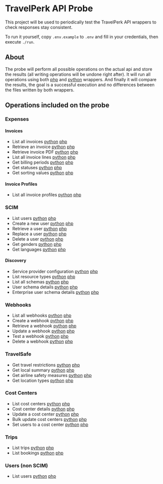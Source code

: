# TravelPerk API Probe

This project will be used to periodically test the TravelPerk API wrappers to check responses stay consistent.

To run it yourself, copy `.env.example` to `.env` and fill in your credentials, then execute `./run`.

## About

The probe will perform all possible operations on the actual api and store the results (all writing operations will be undone right after).
It will run all operations using both [php](https://github.com/namelivia/travelperk-http-php) and [python](https://github.com/namelivia/travelperk-http-python/) wrappers. And finally it will compare the results, the goal is a successful execution and no differences between the files written by both wrappers.

## Operations included on the probe

### Expenses

#### Invoices

 - List all invoices [python](https://github.com/namelivia/travelperk-http-python/wiki/Invoices#list-all-invoices) [php](https://github.com/namelivia/travelperk-http-php/wiki/Invoices#list-all-invoices)
 - Retrieve an invoice [python](https://github.com/namelivia/travelperk-http-python/wiki/Invoices#retrieve-an-invoice) [php](https://github.com/namelivia/travelperk-http-php/wiki/Invoices#retrieve-an-invoice)
 - Retrieve invoice PDF [python](https://github.com/namelivia/travelperk-http-python/wiki/Invoices#retrieve-invoice-pdf) [php](https://github.com/namelivia/travelperk-http-php/wiki/Invoices#retrieve-invoice-pdf)
 - List all invoice lines [python](https://github.com/namelivia/travelperk-http-python/wiki/Invoices#list-all-invoice-lines) [php](https://github.com/namelivia/travelperk-http-php/wiki/Invoices#list-all-invoice-lines)
 - Get billing periods [python](https://github.com/namelivia/travelperk-http-python/wiki/Invoices#get-billing-periods) [php](https://github.com/namelivia/travelperk-http-php/wiki/Invoices#get-billing-periods)
 - Get statuses [python](https://github.com/namelivia/travelperk-http-python/wiki/Invoices#get-statuses) [php](https://github.com/namelivia/travelperk-http-php/wiki/Invoices#get-statuses)
 - Get sorting values [python](https://github.com/namelivia/travelperk-http-python/wiki/Invoices#get-sorting-values) [php](https://github.com/namelivia/travelperk-http-php/wiki/Invoices#get-sorting-values)

#### Invoice Profiles
 - List all invoice profiles [python](https://github.com/namelivia/travelperk-http-python/wiki/Invoice-Profiles#list-all-invoice-profiles) [php](https://github.com/namelivia/travelperk-http-php/wiki/Invoice-Profiles#list-all-invoice-profiles)

### SCIM
 - List users [python](https://github.com/namelivia/travelperk-http-python/wiki/Users#list-users) [php](https://github.com/namelivia/travelperk-http-php/wiki/Users#list-users)
 - Create a new user [python](https://github.com/namelivia/travelperk-http-python/wiki/Users#create-a-new-user) [php](https://github.com/namelivia/travelperk-http-php/wiki/Users#create-a-new-user)
 - Retrieve a user [python](https://github.com/namelivia/travelperk-http-python/wiki/Users#retrieve-a-user) [php](https://github.com/namelivia/travelperk-http-php/wiki/Users#retrieve-a-user)
 - Replace a user [python](https://github.com/namelivia/travelperk-http-python/wiki/Users#replace-a-user) [php](https://github.com/namelivia/travelperk-http-php/wiki/Users#replace-a-user)
 - Delete a user [python](https://github.com/namelivia/travelperk-http-python/wiki/Users#delete-a-user) [php](https://github.com/namelivia/travelperk-http-php/wiki/Users#delete-a-user)
 - Get genders [python](https://github.com/namelivia/travelperk-http-python/wiki/Users#get-genders) [php](https://github.com/namelivia/travelperk-http-php/wiki/Users#get-genders)
 - Get languages [python](https://github.com/namelivia/travelperk-http-python/wiki/Users#get-genders) [php](https://github.com/namelivia/travelperk-http-php/wiki/Users#get-genders)

#### Discovery
 - Service provider configuration [python](https://github.com/namelivia/travelperk-http-python/wiki/Discovery#service-provider-configuration) [php](https://github.com/namelivia/travelperk-http-php/wiki/Webhooks#list-all-webhook://github.com/namelivia/travelperk-http-php/wiki/Discovery#service-provider-configuration)
 - List resource types [python](https://github.com/namelivia/travelperk-http-python/wiki/Discovery#list-resource-types) [php](https://github.com/namelivia/travelperk-http-php/wiki/Discovery#list-resource-types)
 - List all schemas [python](https://github.com/namelivia/travelperk-http-python/wiki/Discovery#list-all-schemas) [php](https://github.com/namelivia/travelperk-http-php/wiki/Discovery#list-all-schemas)
 - User schema details [python](https://github.com/namelivia/travelperk-http-python/wiki/Discovery#user-schema-details) [php](https://github.com/namelivia/travelperk-http-php/wiki/Discovery#user-schema-details)
 - Enterprise user schema details [python](https://github.com/namelivia/travelperk-http-python/wiki/Discovery#enterprise-user-schema-details) [php](https://github.com/namelivia/travelperk-http-php/wiki/Discovery#enterprise-user-schema-details)

### Webhooks
 - List all webhooks [python](https://github.com/namelivia/travelperk-http-python/wiki/Webhooks#list-all-webhooks) [php](https://github.com/namelivia/travelperk-http-php/wiki/Webhooks#list-all-webhooks)
 - Create a webhook [python](https://github.com/namelivia/travelperk-http-python/wiki/Webhooks#create-a-webhook) [php](https://github.com/namelivia/travelperk-http-php/wiki/Webhooks#create-a-webhook)
 - Retrieve a webhook [python](https://github.com/namelivia/travelperk-http-python/wiki/Webhooks#retrieve-a-webhook) [php](https://github.com/namelivia/travelperk-http-php/wiki/Webhooks#retrieve-a-webhook)
 - Update a webhook [python](https://github.com/namelivia/travelperk-http-python/wiki/Webhooks#update-a-webhook) [php](https://github.com/namelivia/travelperk-http-php/wiki/Webhooks#update-a-webhook)
 - Test a webhook [python](https://github.com/namelivia/travelperk-http-python/wiki/Webhooks#test-a-webhook) [php](https://github.com/namelivia/travelperk-http-php/wiki/Webhooks#test-a-webhook)
 - Delete a webhook [python](https://github.com/namelivia/travelperk-http-python/wiki/Webhooks#delete-a-webhook) [php](https://github.com/namelivia/travelperk-http-php/wiki/Webhooks#delete-a-webhook)

### TravelSafe
 - Get travel restrictions [python](https://github.com/namelivia/travelperk-http-python/wiki/TravelSafe#get-travel-restrictions) [php](https://github.com/namelivia/travelperk-http-php/wiki/TravelSafe#get-travel-restrictions)
 - Get local summary [python](https://github.com/namelivia/travelperk-http-python/wiki/TravelSafe#get-local-summary) [php](https://github.com/namelivia/travelperk-http-php/wiki/TravelSafe#get-local-summary)
 - Get airline safety measures [python](https://github.com/namelivia/travelperk-http-python/wiki/TravelSafe#get-airline-safety-measures) [php](https://github.com/namelivia/travelperk-http-php/wiki/TravelSafe#get-airline-safety-measures)
 - Get location types [python](https://github.com/namelivia/travelperk-http-python/wiki/Users#get-genders) [php](https://github.com/namelivia/travelperk-http-php/wiki/Users#get-genders)

### Cost Centers
 - List cost centers [python](https://github.com/namelivia/travelperk-http-python/wiki/Cost-Centers#list-of-cost-centers) [php](https://github.com/namelivia/travelperk-http-php/wiki/Cost-Centers#list-of-cost-centers)
 - Cost center details [python](https://github.com/namelivia/travelperk-http-python/wiki/Cost-Centers#details-of-a-cost-center) [php](https://github.com/namelivia/travelperk-http-php/wiki/Cost-Centers#details-of-a-cost-center)
 - Update a cost center [python](https://github.com/namelivia/travelperk-http-python/wiki/Cost-Centers#update-a-cost-center) [php](https://github.com/namelivia/travelperk-http-php/wiki/Cost-Centers#update-a-cost-center)
 - Bulk update cost centers [python](https://github.com/namelivia/travelperk-http-python/wiki/Cost-Centers#bulk-update-of-cost-centers) [php](https://github.com/namelivia/travelperk-http-php/wiki/Cost-Centers#bulk-update-of-cost-centers)
 - Set users to a cost center [python](https://github.com/namelivia/travelperk-http-python/wiki/Cost-Centers#set-users-to-a-cost-center) [php](https://github.com/namelivia/travelperk-http-php/wiki/Cost-Centers#set-users-to-a-cost-center)
 
### Trips
 - List trips [python](https://github.com/namelivia/travelperk-http-python/wiki/Trips#list-all-trips) [php](https://github.com/namelivia/travelperk-http-php/wiki/Trips#list-all-trips)
 - List bookings [python](https://github.com/namelivia/travelperk-http-python/wiki/Trips#list-all-bookings) [php](https://github.com/namelivia/travelperk-http-php/wiki/Trips#list-all-bookings)

### Users (non SCIM)
 - List users [python](https://github.com/namelivia/travelperk-http-python/wiki/Users-(non-SCIM)#list-all-users) [php](https://github.com/namelivia/travelperk-http-php/wiki/Users-(non-SCIM)#list-all-users)
